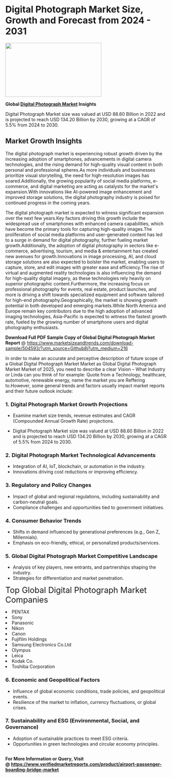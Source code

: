 <H1>Digital Photograph Market Size, Growth and Forecast from 2024 - 2031</H1><img class="aligncenter size-medium wp-image-584254" src="https://thirdeyenews.in/wp-content/uploads/2024/09/Global-Market-Research-300x168.jpeg" alt="" width="300" height="168" /><p><strong>Global&nbsp;<a href="https://www.marketsizeandtrends.com/download-sample/504593/?utm_source=Github8j?utm_medium=216">Digital Photograph Market</a> Insights</strong></p><p>Digital Photograph Market size was valued at USD 88.60 Billion in 2022 and is projected to reach USD 134.20 Billion by 2030, growing at a CAGR of 5.5% from 2024 to 2030.</p><p><h2>Market Growth Insights</h2> <p>The digital photograph market is experiencing robust growth driven by the increasing adoption of smartphones, advancements in digital camera technologies, and the rising demand for high-quality visual content in both personal and professional spheres.As more individuals and businesses prioritize visual storytelling, the need for high-resolution images has soared.Additionally, the growing popularity of social media platforms, e-commerce, and digital marketing are acting as catalysts for the market's expansion.With innovations like AI-powered image enhancement and improved storage solutions, the digital photography industry is poised for continued progress in the coming years.</p> <p>The digital photograph market is expected to witness significant expansion over the next few years.Key factors driving this growth include the widespread use of smartphones with enhanced camera capabilities, which have become the primary tools for capturing high-quality images.The proliferation of social media platforms and user-generated content has led to a surge in demand for digital photography, further fueling market growth.Additionally, the adoption of digital photography in sectors like e-commerce, advertising, tourism, and media & entertainment has created new avenues for growth.Innovations in image processing, AI, and cloud storage solutions are also expected to bolster the market, enabling users to capture, store, and edit images with greater ease and efficiency.The rise of virtual and augmented reality technologies is also influencing the demand for high-quality digital imagery, as these technologies rely heavily on superior photographic content.Furthermore, the increasing focus on professional photography for events, real estate, product launches, and more is driving a shift towards specialized equipment and software tailored for high-end photography.Geographically, the market is showing growth potential in both developed and emerging markets.While North America and Europe remain key contributors due to the high adoption of advanced imaging technologies, Asia-Pacific is expected to witness the fastest growth rate, fueled by the growing number of smartphone users and digital photography enthusiasts.<p><span class=""><strong>Download Full PDF Sample Copy of Global Digital Photograph Market Report</strong> @ <a href="https://www.marketsizeandtrends.com/download-sample/504593/?utm_source=Github8j?utm_medium=216" target="_blank">https://www.marketsizeandtrends.com/download-sample/504593/?utm_source=Github8j?utm_medium=216</a></span></p><p>In order to make an accurate and perceptive description of future scope of a Global&nbsp;Digital Photograph Market Market as Global&nbsp;Digital Photograph Market Market of 2025, you need to describe a clear Vision &ndash; What Industry or Linda can you think of for example: Quote from a Technology, healthcare, automotive, renewable energy, name the market you are Reffering to.However, some general trends and factors usually impact market reports and their future outlook include:</p><h3>1.&nbsp;<strong>Digital Photograph Market Growth Projections</strong></h3><ul><li>Examine market size trends, revenue estimates and CAGR (Compounded Annual Growth Rate) projections.</li><li><p>Digital Photograph Market size was valued at USD 88.60 Billion in 2022 and is projected to reach USD 134.20 Billion by 2030, growing at a CAGR of 5.5% from 2024 to 2030.</p></li></ul><h3>2.&nbsp;<strong>Digital Photograph Market Technological Advancements</strong></h3><ul><li>Integration of AI, IoT, blockchain, or automation in the industry.</li><li>Innovations driving cost reductions or improving efficiency.</li></ul><h3>3.&nbsp;<strong>Regulatory and Policy Changes</strong></h3><ul><li>Impact of global and regional regulations, including sustainability and carbon-neutral goals.</li><li>Compliance challenges and opportunities tied to government initiatives.</li></ul><h3>4.&nbsp;<strong>Consumer Behavior Trends</strong></h3><ul><li>Shifts in demand influenced by generational preferences (e.g., Gen Z, Millennials).</li><li>Emphasis on eco-friendly, ethical, or personalized products/services.</li></ul><h3>5.&nbsp;<strong>Global Digital Photograph Market Competitive Landscape</strong></h3><ul><li>Analysis of key players, new entrants, and partnerships shaping the industry.</li><li>Strategies for differentiation and market penetration.</li></ul><p data-pm-slice="1 1 []"><span style="color: inherit; font-family: inherit; font-size: 25px;">Top Global Digital Photograph Market Companies</span></p><div class="" data-test-id=""><p><li>PENTAX</li><li> Sony</li><li> Panasonic</li><li> Nikon</li><li> Canon</li><li> Fujifilm Holdings</li><li> Samsung Electronics Co.Ltd</li><li> Olympus</li><li> Leica</li><li> Kodak Co.</li><li> Toshiba Corporation</li></p></div><h3>6.&nbsp;<strong>Economic and Geopolitical Factors</strong></h3><ul><li>Influence of global economic conditions, trade policies, and geopolitical events.</li><li>Resilience of the market to inflation, currency fluctuations, or global crises.</li></ul><h3>7.&nbsp;<strong>Sustainability and ESG (Environmental, Social, and Governance)</strong></h3><ul><li>Adoption of sustainable practices to meet ESG criteria.</li><li>Opportunities in green technologies and circular economy principles.</li></ul><h2><strong style="font-size: 14px;">For More Information or Query, Visit @&nbsp;</strong><a style="background-color: #ffffff; font-size: 14px;" href="https://www.marketsizeandtrends.com/report/digital-photograph-market/" target="_blank">https://www.verifiedmarketreports.com/product/airport-passenger-boarding-bridge-market</a></h2>